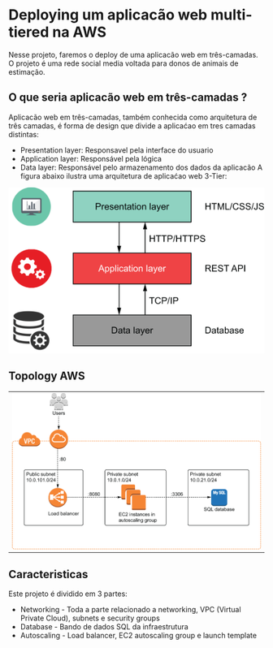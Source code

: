 # Deploying um aplicacão web multi-tiered na AWS

Nesse projeto, faremos o deploy de uma aplicacão web em três-camadas. O projeto é uma rede social media voltada para donos de animais de estimação.

## O que seria aplicacão web em três-camadas ?
Aplicacão web em três-camadas, também conhecida como arquitetura de três camadas, é forma de design que divide a aplicaćao em tres camadas distintas:
- Presentation layer: Responsavel pela interface do usuario
- Application layer: Responsável pela lógica
- Data layer: Responsável pelo armazenamento dos dados da aplicacão
A figura abaixo ilustra uma arquitetura de aplicaćao web 3-Tier:
<img src="https://github.com/kadeguilherme/multi-tiered/blob/main/architeture/3-tier.png" alt="Card-01">




## Topology AWS
<table>
  <td>
<img src="https://github.com/kadeguilherme/multi-tiered/blob/main/architeture/diagram.png" alt="Card-01">
  </td>
</table>

## Caracteristicas
Este projeto é dividido em 3 partes:
- Networking - Toda a parte relacionado a networking, VPC (Virtual Private Cloud), subnets e security groups
- Database - Bando de dados SQL da infraestrutura
- Autoscaling - Load balancer, EC2 autoscaling group e launch template

